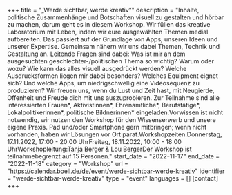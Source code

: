 +++
title = "„Werde sichtbar, werde kreativ“"
description = "Inhalte, politische Zusammenhänge und Botschaften visuell zu gestalten und hörbar zu machen, darum geht es in diesem Workshop. Wir füllen das kreative Laboratorium mit Leben, indem wir eure ausgewählten Themen medial aufbereiten. Das passiert auf der Grundlage von Apps, unseren Ideen und unserer Expertise. Gemeinsam nähern wir uns dabei Themen, Technik und Gestaltung an. Leitende Fragen sind dabei: Was ist mir an dem ausgesuchten geschlechter-/politischen Thema so wichtig? Warum oder wozu? Wie kann das alles visuell ausgedrückt werden? Welche Ausdrucksformen liegen mir dabei besonders? Welches Equipment eignet sich? Und welche Apps, um niedrigschwellig eine Videosequenz zu produzieren? Wir freuen uns, wenn du Lust und Zeit hast, mit Neugierde, Offenheit und Freude dich mit uns auszuprobieren. Zur Teilnahme sind alle interessierten Frauen*, Aktivistinnen*, Ehrenamtliche*, Berufstätige*, Lokalpolitikerinnen*, politische Bildnerinnen* eingeladen.Vorwissen ist nicht notwendig, wir nutzen den Workshop für den Wissenserwerb und unsere eigene Praxis. Pad und/oder Smartphone gern mitbringen; wenn nicht vorhanden, haben wir Lösungen vor Ort parat.Workshopzeiten:Donnerstag, 17.11.2022, 17:00 - 20:00 UhrFreitag, 18.11.2022, 10:00 - 18:00 UhrWorkshopleitung:Tanja Berger & Lou BergerDer Workshop ist teilnahmebegrenzt auf 15 Personen."
start_date = "2022-11-17"
end_date = "2022-11-18"
category = "Workshop"
url = "https://calendar.boell.de/de/event/werde-sichtbar-werde-kreativ"
identifier = "werde-sichtbar-werde-kreativ"
type = "event"
languages = []
[contact]
+++